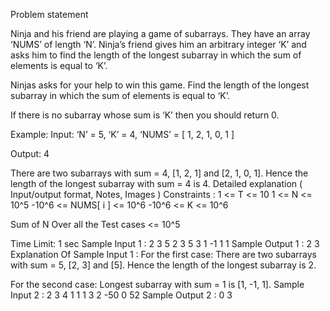Problem statement

Ninja and his friend are playing a game of subarrays. They have an array ‘NUMS’ of length ‘N’. Ninja’s friend gives him an arbitrary integer ‘K’ and asks him to find the length of the longest subarray in which the sum of elements is equal to ‘K’.


Ninjas asks for your help to win this game. Find the length of the longest subarray in which the sum of elements is equal to ‘K’.


If there is no subarray whose sum is ‘K’ then you should return 0.

Example:
Input: ‘N’ = 5,  ‘K’ = 4, ‘NUMS’ = [ 1, 2, 1, 0, 1 ]

Output: 4

There are two subarrays with sum = 4, [1, 2, 1] and [2, 1, 0, 1]. Hence the length of the longest subarray with sum = 4 is 4.
Detailed explanation ( Input/output format, Notes, Images )
Constraints :
1 <= T <= 10
1 <= N <= 10^5
-10^6 <= NUMS[ i ] <= 10^6
-10^6 <= K <= 10^6

Sum of N Over all the Test cases <= 10^5

Time Limit: 1 sec
Sample Input 1 :
2
3 5
2 3 5
3 1
-1 1 1
Sample Output 1 :
2
3
Explanation Of Sample Input 1 :
For the first case:
There are two subarrays with sum = 5, [2, 3] and [5]. Hence the length of the longest subarray is 2.

For the second case:
Longest subarray with sum = 1 is [1, -1, 1].
Sample Input 2 :
2
3 4
1 1 1
3 2
-50 0 52
Sample Output 2 :
0 
3